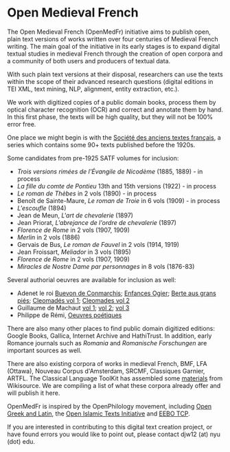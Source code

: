 
# Open Medieval French

The Open Medieval French (OpenMedFr) initiative aims to publish open, plain text versions of works written over four centuries of Medieval French writing. The main goal of the initiative in its early stages is to expand digital textual studies in medieval French through the creation of open corpora and a community of both users and producers of textual data.

With such plain text versions at their disposal, researchers can use the texts within the scope of their advanced research questions (digital editions in TEI XML, text mining, NLP, alignment, entity extraction, etc.).

We work with digitized copies of a public domain books, process them by optical character recognition (OCR) and correct and annotate them by hand. In this first phase, the texts will be high quality, but they will not be 100% error free.

One place we might begin is with the [Société des anciens textes français](https://en.wikipedia.org/wiki/Soci%C3%A9t%C3%A9_des_anciens_textes_fran%C3%A7ais), a series which contains some 90+ texts published before the 1920s.

Some candidates from pre-1925 SATF volumes for inclusion:

* _Trois versions rimées de l'Évangile de Nicodème_ (1885, 1889) - in process
* _La fille du comte de Pontieu_ 13th and 15th versions (1922) - in process 
* _Le roman de Thèbes_ in 2 vols (1890) - in process
* Benoît de Sainte-Maure, _Le roman de Troie_ in 6 vols (1909) - in process
* _L'escoufle_ (1894) 
* Jean de Meun, _L'art de chevalerie_ (1897)
* Jean Priorat, _L'abrejance de l'ordre de chevalerie_ (1897)
* _Florence de Rome_ in 2 vols (1907, 1909)
* _Merlin_ in 2 vols (1886)
* Gervais de Bus, _Le roman de Fauvel_ in 2 vols (1914, 1919)
* Jean Froissart, _Meliador_ in 3 vols (1895)
* _Florence de Rome_ in 2 vols (1907, 1909)
* _Miracles de Nostre Dame par personnages_ in 8 vols (1876-83)

Several authorial oeuvres are available for inclusion as well:

* Adenet le roi [Buevon de Conmarchis](https://archive.org/details/beuvesdecommarch00adenuoft); [Enfances Ogier](https://archive.org/details/lesenfancesogier00pariuoft); [Berte aus grans piés](https://archive.org/details/liroumansdeberte00bert); [Cleomadés vol 1](https://archive.org/details/liroumansdecl01aden); [Cleomades vol 2](https://archive.org/details/liroumansdeclo02adenuoft)
* Guillaume de Machaut [vol 1](https://archive.org/stream/oeuvresdeguillau01guil#page/n3/mode/2up); [vol 2](https://archive.org/stream/oeuvresdeguillau02guil); [vol 3](https://archive.org/stream/oeuvresdeguillau03guil#page/n5/mode/2up)
* Philippe de Rémi, [Oeuvres poétiques](https://fr.wikisource.org/wiki/Auteur:Philippe_de_R%C3%A9mi,_sire_de_Beaumanoir)


There are also many other places to find public domain digitized editions: Google Books, Gallica, Internet Archive and HathiTrust. In addition, early Romance journals such as _Romania_ and _Romanische Forschungen_ are important sources as well.

There are also existing corpora of works in medieval French, BMF, LFA (Ottawa), Nouveau Corpus d'Amsterdam, SRCMF, Classiques Garnier, ARTFL. The Classical Language ToolKit has assembled some [materials](https://github.com/cltk/french_text_wikisource) from Wikisource. We are compiling a list of what these corpora already offer and will publish it here.

OpenMedFr is inspired by the OpenPhilology movement, including [Open Greek and Latin](https://github.com/OpenGreekAndLatin), the [Open Islamic Texts Initiative](https://github.com/OpenITI) and [EEBO TCP](http://www.textcreationpartnership.org/tcp-eebo/).

If you are interested in contributing to this digital text creation project, or have found errors you would like to point out,
please contact djw12 (at) nyu (dot) edu.
